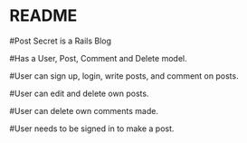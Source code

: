 # README

#Post Secret is a Rails Blog 

#Has a User, Post, Comment and Delete model.

#User can sign up, login, write posts, and comment on posts.

#User can edit and delete own posts.

#User can delete own comments made.

#User needs to be signed in to make a post.
